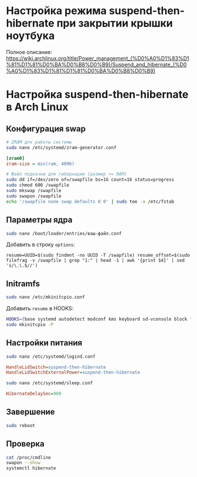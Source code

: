 # Настройка режима suspend-then-hibernate при закрытии крышки ноутбука
Полное описание: https://wiki.archlinux.org/title/Power_management_(%D0%A0%D1%83%D1%81%D1%81%D0%BA%D0%B8%D0%B9)/Suspend_and_hibernate_(%D0%A0%D1%83%D1%81%D1%81%D0%BA%D0%B8%D0%B9)



# Настройка suspend-then-hibernate в Arch Linux

## Конфигурация swap
```bash
# ZRAM для работы системы
sudo nano /etc/systemd/zram-generator.conf
```
```ini
[zram0]
zram-size = min(ram, 4096)
```

```bash
# Файл подкачки для гибернации (размер >= RAM)
sudo dd if=/dev/zero of=/swapfile bs=1G count=16 status=progress
sudo chmod 600 /swapfile
sudo mkswap /swapfile
sudo swapon /swapfile
echo '/swapfile none swap defaults 0 0' | sudo tee -a /etc/fstab
```

## Параметры ядра
```bash
sudo nano /boot/loader/entries/ваш-файл.conf
```
Добавить в строку `options`:
```
resume=UUID=$(sudo findmnt -no UUID -T /swapfile) resume_offset=$(sudo filefrag -v /swapfile | grep "1:" | head -1 | awk '{print $4}' | sed 's/\.\.$//')
```

## Initramfs
```bash
sudo nano /etc/mkinitcpio.conf
```
Добавить `resume` в HOOKS:
```bash
HOOKS=(base systemd autodetect modconf kms keyboard sd-vconsole block filesystems resume fsck)
sudo mkinitcpio -P
```

## Настройки питания
```bash
sudo nano /etc/systemd/logind.conf
```
```ini
HandleLidSwitch=suspend-then-hibernate
HandleLidSwitchExternalPower=suspend-then-hibernate
```

```bash
sudo nano /etc/systemd/sleep.conf
```
```ini
HibernateDelaySec=900
```

## Завершение
```bash
sudo reboot
```

## Проверка
```bash
cat /proc/cmdline
swapon --show
systemctl hibernate
```
